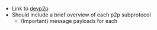 
- Link to [devp2p](https://github.com/ethereum/devp2p)
- Should include a brief overview of each p2p subprotocol
    - (Important) message payloads for each

